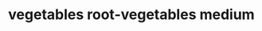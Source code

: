 ---
layout: guide
path: vegetables-root-vegetables-medium
title: vegetables root-vegetables medium
type: vegetables
food: root-vegetables
doneness: medium
temp_c: 85
temp_f: 185
minimum: 1
best: 1
maximum: 3
---